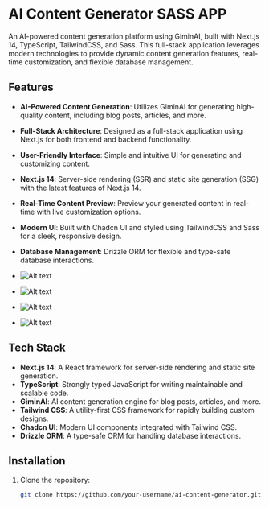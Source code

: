 # AI Content Generator SASS APP

An AI-powered content generation platform using GiminAI, built with Next.js 14, TypeScript, TailwindCSS, and Sass.
This full-stack application leverages modern technologies to provide dynamic content generation features, real-time customization, and flexible database management.

## Features

- **AI-Powered Content Generation**: Utilizes GiminAI for generating high-quality content, including blog posts, articles, and more.
- **Full-Stack Architecture**: Designed as a full-stack application using Next.js for both frontend and backend functionality.
- **User-Friendly Interface**: Simple and intuitive UI for generating and customizing content.
- **Next.js 14**: Server-side rendering (SSR) and static site generation (SSG) with the latest features of Next.js 14.
- **Real-Time Content Preview**: Preview your generated content in real-time with live customization options.
- **Modern UI**: Built with Chadcn UI and styled using TailwindCSS and Sass for a sleek, responsive design.
- **Database Management**: Drizzle ORM for flexible and type-safe database interactions.

- ![Alt text](https://res.cloudinary.com/dyv3dluov/image/upload/v1726836415/Home_malhgv.png)
- ![Alt text](https://res.cloudinary.com/dyv3dluov/image/upload/v1726836415/Dashboard_dy1oip.png)
- ![Alt text](https://res.cloudinary.com/dyv3dluov/image/upload/v1726836415/content1_twkdof.png)
- ![Alt text](https://res.cloudinary.com/dyv3dluov/image/upload/v1726836415/content2_zncfhp.png)

## Tech Stack

- **Next.js 14**: A React framework for server-side rendering and static site generation.
- **TypeScript**: Strongly typed JavaScript for writing maintainable and scalable code.
- **GiminAI**: AI content generation engine for blog posts, articles, and more.
- **Tailwind CSS**: A utility-first CSS framework for rapidly building custom designs.
- **Chadcn UI**: Modern UI components integrated with Tailwind CSS.
- **Drizzle ORM**: A type-safe ORM for handling database interactions.

## Installation

1. Clone the repository:

   ```bash
   git clone https://github.com/your-username/ai-content-generator.git
